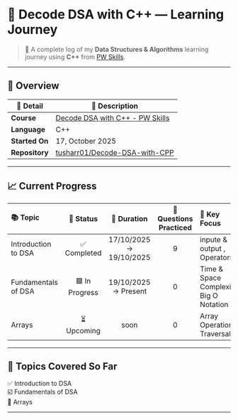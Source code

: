 # 🧠 Decode DSA with C++ — Learning Journey

> 🚀 A complete log of my **Data Structures & Algorithms** learning journey using **C++** from [PW Skills](https://pwskills.com).  

---

## 📘 Overview

| 🧩 Detail | 💬 Description |
|------------|----------------|
| **Course** | [Decode DSA with C++ - PW Skills](https://pwskills.com) |
| **Language** | C++ |
| **Started On** | 17, October 2025 |
| **Repository** | [tusharr01/Decode-DSA-with-CPP](https://github.com/tusharr01/Decode-DSA-with-CPP) |

---
## 📈 Current Progress

| 📚 Topic | 🏁 Status | 📅 Duration | 🧮 Questions Practiced | 🧠 Key Focus |
|:---------|:----------:|:------------:|:----------------------:|:-------------|
| Introduction to DSA | ✅ Completed | 17/10/2025 → 19/10/2025 | 9 | inpute & output , Operators |
| Fundamentals of DSA | 🟩 In Progress | 19/10/2025 → Present | 0 | Time & Space Complexity, Big O Notation |
| Arrays | ⏳ Upcoming | soon | 0 | Array Operations, Traversal |

---

## 🧩 Topics Covered So Far

✅ Introduction to DSA  
☑️ Fundamentals of DSA  
🔲 Arrays  
 

---
